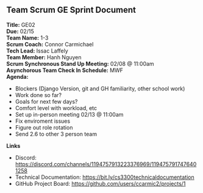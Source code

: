 ## Team Scrum GE Sprint Document
**Title:** GE02  
**Due:** 02/15  
**Team Name:** 1-3  
**Scrum Coach:** Connor Carmichael  
**Tech Lead:** Issac Laffely   
**Team Member:** Hanh Nguyen  
**Scrum Synchronous Stand Up Meeting:** 02/08 @ 11:00am  
**Asynchorous Team Check In Schedule:** MWF  
**Agenda:**  
- Blockers (Django Version, git and GH familiarity, other school work)  
- Work done so far?  
- Goals for next few days?  
- Comfort level with workload, etc  
- Set up in-person meeting 02/13 @ 11:00am  
- Fix enviroment issues  
- Figure out role rotation  
- Send 2.6 to other 3 person team  
  
  
  
**Links**
- Discord: https://discord.com/channels/1194757913223376969/1194757917476401258
- Technical Documentation: https://bit.ly/cs3300technicaldocumentation
- GitHub Project Board: https://github.com/users/ccarmic2/projects/1
